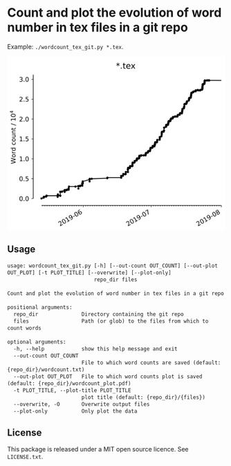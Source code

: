# Count and plot the evolution of word number in tex files in a git repo

Example: `./wordcount_tex_git.py *.tex`.

![Sample output](example.png)

## Usage

~~~
usage: wordcount_tex_git.py [-h] [--out-count OUT_COUNT] [--out-plot OUT_PLOT] [-t PLOT_TITLE] [--overwrite] [--plot-only]
                            repo_dir files

Count and plot the evolution of word number in tex files in a git repo

positional arguments:
  repo_dir              Directory containing the git repo
  files                 Path (or glob) to the files from which to count words

optional arguments:
  -h, --help            show this help message and exit
  --out-count OUT_COUNT
                        File to which word counts are saved (default: {repo_dir}/wordcount.txt)
  --out-plot OUT_PLOT   File to which word counts plot is saved (default: {repo_dir}/wordcount_plot.pdf)
  -t PLOT_TITLE, --plot-title PLOT_TITLE
                        plot title (default: {repo_dir}/{files})
  --overwrite, -O       Overwrite output files
  --plot-only           Only plot the data
~~~

## License

This package is released under a MIT open source licence. See `LICENSE.txt`.
